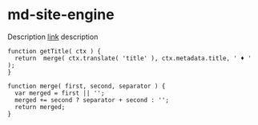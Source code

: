 _<!-- ======================================================================
--- Search engine
title:          Home Page
keywords:       home page
description:    Home page of md-site-engine documentation site.
--- Menu system
order:          
text:           
hidden:         false
umbel:          false
--- Page properties
id:             
document:       
layout:         
---$-left:         
======================================================================= -->_

# md-site-engine

Description [link](/) description 

```$javascript
function getTitle( ctx ) {
  return  merge( ctx.translate( 'title' ), ctx.metadata.title, ' ♦ ' );
}

function merge( first, second, separator ) {
  var merged = first || '';
  merged += second ? separator + second : '';
  return merged;
}
```